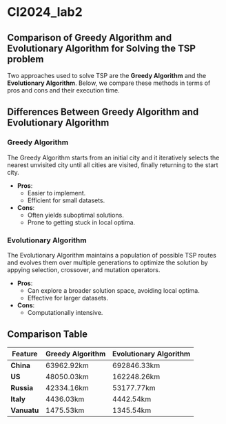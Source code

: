 # CI2024_lab2

## Comparison of Greedy Algorithm and Evolutionary Algorithm for Solving the TSP problem

Two approaches used to solve TSP are the **Greedy Algorithm** and the **Evolutionary Algorithm**. Below, we compare these methods in terms of pros and cons and their execution time.

## Differences Between Greedy Algorithm and Evolutionary Algorithm

### Greedy Algorithm

The Greedy Algorithm starts from an initial city and it iteratively selects the nearest unvisited city until all cities are visited, finally returning to the start city.

- **Pros**:
  - Easier to implement.
  - Efficient for small datasets.
- **Cons**:
  - Often yields suboptimal solutions.
  - Prone to getting stuck in local optima.

### Evolutionary Algorithm

The Evolutionary Algorithm maintains a population of possible TSP routes and evolves them over multiple generations to optimize the solution by appying selection, crossover, and mutation operators.

- **Pros**:
  - Can explore a broader solution space, avoiding local optima.
  - Effective for larger datasets.
- **Cons**:
  - Computationally intensive.

## Comparison Table

| Feature     | Greedy Algorithm | Evolutionary Algorithm |
| ----------- | ---------------- | ---------------------- |
| **China**   | 63962.92km       | 692846.33km            |
| **US**      | 48050.03km       | 162248.26km            |
| **Russia**  | 42334.16km       | 53177.77km             |
| **Italy**   | 4436.03km        | 4442.54km              |
| **Vanuatu** | 1475.53km        | 1345.54km              |
